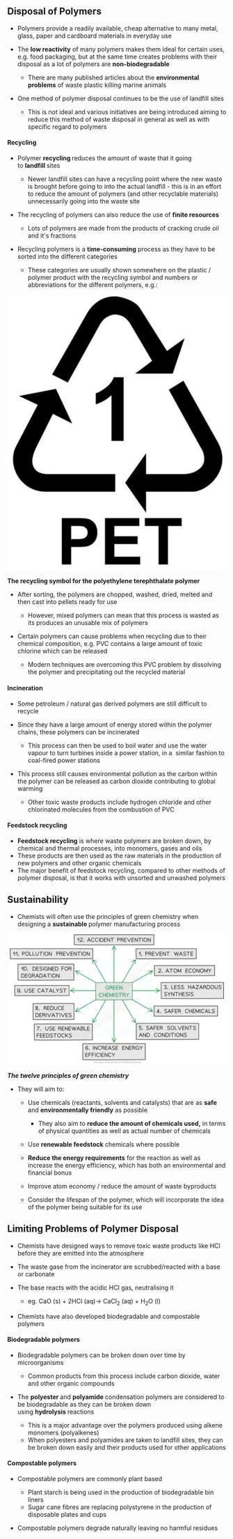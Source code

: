 Disposal of Polymers
--------------------

* Polymers provide a readily available, cheap alternative to many metal, glass, paper and cardboard materials in everyday use
* The <b>low reactivity</b> of many polymers makes them ideal for certain uses, e.g. food packaging, but at the same time creates problems with their disposal as a lot of polymers are <b>non-biodegradable</b>

  + There are many published articles about the <b>environmental problems</b> of waste plastic killing marine animals
* One method of polymer disposal continues to be the use of landfill sites

  + This is not ideal and various initiatives are being introduced aiming to reduce this method of waste disposal in general as well as with specific regard to polymers

#### Recycling

* Polymer <b>recycling </b>reduces the amount of waste that it going to <b>landfill </b>sites

  + Newer landfill sites can have a recycling point where the new waste is brought before going to into the actual landfill - this is in an effort to reduce the amount of polymers (and other recyclable materials) unnecessarily going into the waste site
* The recycling of polymers can also reduce the use of <b>finite resources</b>

  + Lots of polymers are made from the products of cracking crude oil and it's fractions

* Recycling polymers is a <b>time-consuming</b> process as they have to be sorted into the different categories

  + These categories are usually shown somewhere on the plastic / polymer product with the recycling symbol and numbers or abbreviations for the different polymers, e.g.:

![polymer-recycling-pet-symbol](polymer-recycling-pet-symbol.PNG)

<b>The recycling symbol for the polyethylene terephthalate polymer</b>

* After sorting, the polymers are chopped, washed, dried, melted and then cast into pellets ready for use

  + However, mixed polymers can mean that this process is wasted as its produces an unusable mix of polymers
* Certain polymers can cause problems when recycling due to their chemical composition, e.g. PVC contains a large amount of toxic chlorine which can be released

  + Modern techniques are overcoming this PVC problem by dissolving the polymer and precipitating out the recycled material

#### Incineration

* Some petroleum / natural gas derived polymers are still difficult to recycle
* Since they have a large amount of energy stored within the polymer chains, these polymers can be incinerated

  + This process can then be used to boil water and use the water vapour to turn turbines inside a power station, in a  similar fashion to coal-fired power stations
* This process still causes environmental pollution as the carbon within the polymer can be released as carbon dioxide contributing to global warming

  + Other toxic waste products include hydrogen chloride and other chlorinated molecules from the combustion of PVC

#### Feedstock recycling

* <b>Feedstock recycling</b> is where waste polymers are broken down, by chemical and thermal processes, into monomers, gases and oils
* These products are then used as the raw materials in the production of new polymers and other organic chemicals
* The major benefit of feedstock recycling, compared to other methods of polymer disposal, is that it works with unsorted and unwashed polymers

Sustainability
--------------

* Chemists will often use the principles of green chemistry when designing a <b>sustainable </b>polymer manufacturing process

![The Twelve Principles of green chemistry, downloadable AS & A Level Chemistry revision notes](7.8.1-The-Twelve-Principles-of-green-chemistry.png)

*<b>The twelve principles of green chemistry</b>*

* They will aim to:

  + Use chemicals (reactants, solvents and catalysts) that are as <b>safe </b>and <b>environmentally friendly</b> as possible

    - They also aim to <b>reduce the amount of chemicals used,</b> in terms of physical quantities as well as actual number of chemicals
  + Use <b>renewable feedstock</b> chemicals where possible
  + <b>Reduce the energy requirements</b> for the reaction as well as increase the energy efficiency, which has both an environmental and financial bonus
  + Improve atom economy / reduce the amount of waste byproducts
  + Consider the lifespan of the polymer, which will incorporate the idea of the polymer being suitable for its use

Limiting Problems of Polymer Disposal
-------------------------------------

* Chemists have designed ways to remove toxic waste products like HCl before they are emitted into the atmosphere
* The waste gase from the incinerator are scrubbed/reacted with a base or carbonate
* The base reacts with the acidic HCl gas, neutralising it

  + eg. CaO (s) + 2HCl (aq)→ CaCl<sub>2</sub> (aq) + H<sub>2</sub>O (l)
* Chemists have also developed biodegradable and compostable polymers

#### Biodegradable polymers

* Biodegradable polymers can be broken down over time by microorganisms

  + Common products from this process include carbon dioxide, water and other organic compounds
* The <b>polyester </b>and <b>polyamide </b>condensation polymers are considered to be biodegradable as they can be broken down using <b>hydrolysis </b>reactions

  + This is a major advantage over the polymers produced using alkene monomers (polyalkenes)
  + When polyesters and polyamides are taken to landfill sites, they can be broken down easily and their products used for other applications

#### Compostable polymers

* Compostable polymers are commonly plant based

  + Plant starch is being used in the production of biodegradable bin liners
  + Sugar cane fibres are replacing polystyrene in the production of disposable plates and cups
* Compostable polymers degrade naturally leaving no harmful residues